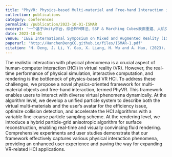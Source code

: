 ```yaml
---
title: "PhyVR: Physics-based Multi-material and Free-hand Interaction in VR"
collection: publications
category: conferences
permalink: /publication/2023-10-01-ISMAR
excerpt: '一个基于Unity平台，综合MPM算法、SSF & Marching Cubes表面重建、人机交互的系统工作，在VRW短文的基础上完善'
date: 2023-10-01
venue: 'IEEE International Symposium on Mixed and Augmented Reality (ISMAR)'
paperurl: 'http://HanchenDengCG.github.io/files/ISMAR-1.pdf'
citation: 'H. Deng, J. Li, Y. Gao, X. Liang, H. Wu and A. Hao, (2023). &quot;PhyVR: Physics-based Multi-material and Free-hand Interaction in VR.&quot; <i>IEEE International Symposium on Mixed and Augmented Reality (ISMAR)</i>.'
---
```


The realistic interaction with physical phenomena is a crucial aspect of human-computer interaction (HCI) in virtual reality (VR). However, the real-time performance of physical simulation, interactive computation, and rendering is the bottleneck of physics-based VR HCI. To address these challenges, we propose a novel physics-oriented framework for multi-material objects and free-hand interaction, termed PhyVR. This framework enables users to interact with diverse virtual phenomena dynamically. At the algorithm level, we develop a unified particle system to describe both the virtual multi-materials and the user’s avatar for the efficiency issue, optimize collision detection, and accelerate the HCI algorithms with a variable fine-coarse particle sampling scheme. At the rendering level, we introduce a hybrid particle-grid anisotropic algorithm for surface reconstruction, enabling real-time and visually convincing fluid rendering. Comprehensive experiments and user studies demonstrate that our framework effectively captures various physical interaction phenomena, providing an enhanced user experience and paving the way for expanding VR-related HCI applications.
